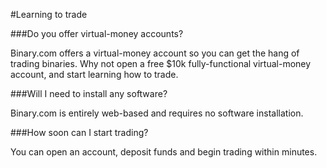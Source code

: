 #Learning to trade

###Do you offer virtual-money accounts?

Binary.com offers a virtual-money account so you can get the hang of trading binaries. Why not open a free $10k fully-functional virtual-money account, and start learning how to trade.

###Will I need to install any software?

Binary.com is entirely web-based and requires no software installation.

###How soon can I start trading?

You can open an account, deposit funds and begin trading within minutes.